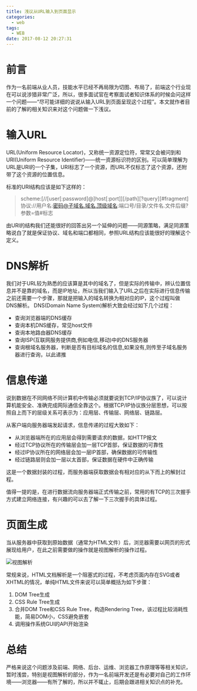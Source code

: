 ```yaml
---
title: 浅议从URL输入到页面显示
categories:
  - web
tags:
  - WEB
date: 2017-08-12 20:27:31
---
```


# 前言

作为一名前端从业人员，技能水平已经不再局限为切图、布局了，前端这个行业现在可以说涉猎非常广泛，所以，很多面试官在考察面试者知识体系的时候会问这样一个问题——“尽可能详细的说说从输入URL到页面呈现这个过程”。本文就作者目前的了解的相关知识来对这个问题做一下浅议。

# 输入URL

URL(Uniform Resource Locator)，又称统一资源定位符，常常又会被问到和URI(Uniform Resource Identifier)——统一资源标识符的区别。可以简单理解为URL是URI的一个子集，URI标志了一个资源，而URL不仅标志了这个资源，还附带了这个资源的位置信息。

标准的URI结构应该是如下这样的：

> scheme:[//[user[:password]@]host[:port]][/path][?query][#fragment]
> 协议://用户名:密码@子域名.域名.顶级域名:端口号/目录/文件名.文件后缀?参数=值#标志

由URI的结构我们还能很好的回答出另一个延伸的问题——同源策略，满足同源策略说白了就是保证协议、域名和端口都相同，参照URL结构应该能很好的理解这个定义。

# DNS解析

我们对于URL较为熟悉的应该算是其中的域名了，但是实际的传输中，辨认位置信息并不是靠的域名，而是IP地址，所以当我们输入了URL之后在实际进行信息传输之前还需要一个步骤，那就是把输入的域名转换为相对应的IP，这个过程叫做DNS解析。
DNS(Domain Name System)解析大致会经过如下几个过程：

+ 查询浏览器端的DNS缓存
+ 查询本机DNS缓存，常见host文件
+ 查询本地路由器DNS缓存
+ 查询ISP(互联网服务提供商,例如电信,移动)中的DNS服务器
+ 查询根域名服务器，判断是否有目标域名的信息,如果没有,则传至子域名服务器进行查询，以此递推 

# 信息传递

说到数据在不同网络不同计算机中传输必须就要说到TCP/IP协议族了，可以说计算机能安全、准确完成网际通信全靠这个。根据TCP/IP协议族分层思想，可以按照自上而下的层级关系可表示为：应用层、传输层、网络层、链路层。

从客户端向服务器端发起请求，信息传递的过程大致如下：

+ 从浏览器端所在的应用层会得到需要请求的数据，如HTTP报文
+ 经过TCP协议所在的传输层会加一层TCP首部，保证数据的可靠性
+ 经过IP协议所在的网络层会加一层IP首部，确保数据的可传输性
+ 经过链路层则会加一层以太首部，保证数据在硬件中正确传输

这是一个数据封装的过程，而服务器端获取数据会有相对应的从下而上的解封过程。

值得一提的是，在进行数据流向服务器端正式传输之前，常用的有TCP的三次握手方式建立网络连接，有兴趣的可以去了解一下三次握手的具体过程。

# 页面生成

当从服务器中获取到原始数据（通常为HTML文件）后，浏览器需要以网页的形式展现给用户，在此之前需要做的操作就是视图解析的操作过程。

![视图解析](/images/html-generate.jpg)

常规来说，HTML文档解析是一个阻塞式的过程，不考虑页面内存在SVG或者XHTML的情况，单纯HTML文件来说可以简单概括为如下步骤：

1. DOM Tree生成
2. CSS Rule Tree生成
3. 合并DOM Tree和CSS Rule Tree，构造Rendering Tree，该过程比较消耗性能，简易DOM小，CSS避免嵌套
4. 调用操作系统GUI的API开始渲染

# 总结

严格来说这个问题涉及前端、网络、后台、运维、浏览器工作原理等等相关知识，暂时浅尝，特别是视图解析的部分，作为一名前端开发还是有必要对自己的工作环境——浏览器——有所了解的，所以并不辄止，后期会跟进相关知识点的补充。
